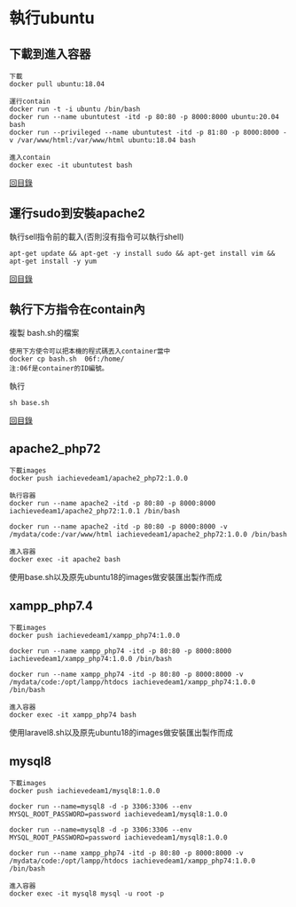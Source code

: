 # 執行ubuntu
## 下載到進入容器
~~~
下載
docker pull ubuntu:18.04

運行contain
docker run -t -i ubuntu /bin/bash
docker run --name ubuntutest -itd -p 80:80 -p 8000:8000 ubuntu:20.04 bash
docker run --privileged --name ubuntutest -itd -p 81:80 -p 8000:8000 -v /var/www/html:/var/www/html ubuntu:18.04 bash

進入contain
docker exec -it ubuntutest bash
~~~
[回目錄](#docker)

## 運行sudo到安裝apache2
執行sell指令前的載入(否則沒有指令可以執行shell)
~~~
apt-get update && apt-get -y install sudo && apt-get install vim && apt-get install -y yum
~~~
[回目錄](#docker)

## 執行下方指令在contain內
複製 bash.sh的檔案
~~~
使用下方使令可以把本機的程式碼丟入container當中
docker cp bash.sh  06f:/home/
注:06f是container的ID編號。
~~~
執行
~~~
sh base.sh
~~~
[回目錄](#docker)

## apache2_php72
~~~
下載images
docker push iachievedeam1/apache2_php72:1.0.0

執行容器
docker run --name apache2 -itd -p 80:80 -p 8000:8000 iachievedeam1/apache2_php72:1.0.1 /bin/bash

docker run --name apache2 -itd -p 80:80 -p 8000:8000 -v /mydata/code:/var/www/html iachievedeam1/apache2_php72:1.0.0 /bin/bash

進入容器
docker exec -it apache2 bash
~~~

使用base.sh以及原先ubuntu18的images做安裝匯出製作而成

## xampp_php7.4
~~~
下載images
docker push iachievedeam1/xampp_php74:1.0.0

docker run --name xampp_php74 -itd -p 80:80 -p 8000:8000 iachievedeam1/xampp_php74:1.0.0 /bin/bash

docker run --name xampp_php74 -itd -p 80:80 -p 8000:8000 -v /mydata/code:/opt/lampp/htdocs iachievedeam1/xampp_php74:1.0.0 /bin/bash

進入容器
docker exec -it xampp_php74 bash
~~~

使用laravel8.sh以及原先ubuntu18的images做安裝匯出製作而成

## mysql8
~~~
下載images
docker push iachievedeam1/mysql8:1.0.0

docker run --name=mysql8 -d -p 3306:3306 --env MYSQL_ROOT_PASSWORD=password iachievedeam1/mysql8:1.0.0

docker run --name=mysql8 -d -p 3306:3306 --env MYSQL_ROOT_PASSWORD=password iachievedeam1/mysql8:1.0.0

docker run --name xampp_php74 -itd -p 80:80 -p 8000:8000 -v /mydata/code:/opt/lampp/htdocs iachievedeam1/xampp_php74:1.0.0 /bin/bash

進入容器
docker exec -it mysql8 mysql -u root -p
~~~
